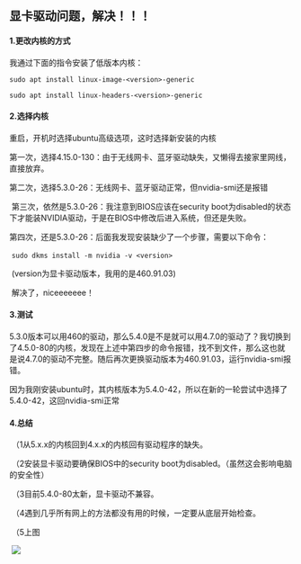 ## 显卡驱动问题，解决！！！

#### 1.更改内核的方式

我通过下面的指令安装了低版本内核：

`sudo apt install linux-image-<version>-generic`

`sudo apt install linux-headers-<version>-generic`

#### 2.选择内核

重启，开机时选择ubuntu高级选项，这时选择新安装的内核

​		第一次，选择4.15.0-130：由于无线网卡、蓝牙驱动缺失，又懒得去接家里网线，直接放弃。

​		第二次，选择5.3.0-26：无线网卡、蓝牙驱动正常，但nvidia-smi还是报错

​		第三次，依然是5.3.0-26：我注意到BIOS应该在security boot为disabled的状态下才能装NVIDIA驱动，于是在BIOS中修改后进入系统，但还是失败。

​		第四次，还是5.3.0-26：后面我发现安装缺少了一个步骤，需要以下命令：

​		`sudo dkms install -m nvidia -v <version>` 

​		(version为显卡驱动版本，我用的是460.91.03)

​		解决了，niceeeeeee！

#### 3.测试

5.3.0版本可以用460的驱动，那么5.4.0是不是就可以用4.7.0的驱动了？我切换到了4.5.0-80的内核，发现在上述中第四步的命令报错，找不到文件，那么这也就是说4.7.0的驱动不完整。随后再次更换驱动版本为460.91.03，运行nvidia-smi报错。 

因为我刚安装ubuntu时，其内核版本为5.4.0-42，所以在新的一轮尝试中选择了5.4.0-42，这回nvidia-smi正常

#### 4.总结

​	（1从5.x.x的内核回到4.x.x的内核回有驱动程序的缺失。

​	（2安装显卡驱动要确保BIOS中的security boot为disabled。（虽然这会影响电脑的安全性）

​	（3目前5.4.0-80太新，显卡驱动不兼容。

​	（4遇到几乎所有网上的方法都没有用的时候，一定要从底层开始检查。

​	（5上图

​		![](/home/folsiti/文档/myworks/img/pic.png)

